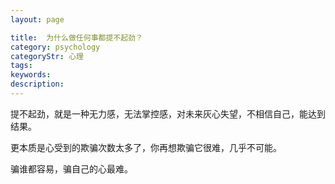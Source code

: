 ```yaml
---
layout: page

title:  为什么做任何事都提不起劲？
category: psychology
categoryStr: 心理
tags: 
keywords:
description:
---
```


提不起劲，就是一种无力感，无法掌控感，对未来灰心失望，不相信自己，能达到结果。

更本质是心受到的欺骗次数太多了，你再想欺骗它很难，几乎不可能。

骗谁都容易，骗自己的心最难。


